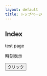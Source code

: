 ```yaml
---
layout: default
title: トップページ
---
```


## Index

test page

<body>

<p id="RealtimeClockArea">時刻表示</p>


<button type="button" onclick="ShowAlart()">クリック</button>


<!--script読み込み-->

<script src="./js/hello_world.js"></script>

<script src="./js/date.js"></script>


</body>


